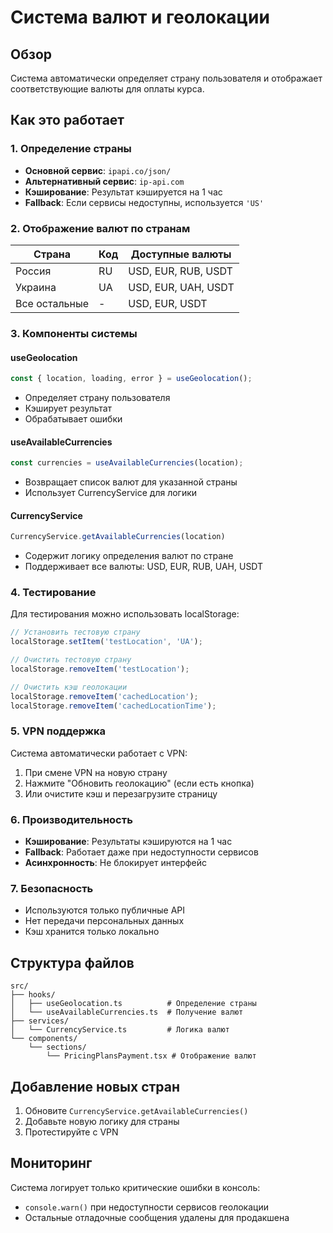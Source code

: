# Система валют и геолокации

## Обзор

Система автоматически определяет страну пользователя и отображает соответствующие валюты для оплаты курса.

## Как это работает

### 1. Определение страны
- **Основной сервис**: `ipapi.co/json/`
- **Альтернативный сервис**: `ip-api.com`
- **Кэширование**: Результат кэшируется на 1 час
- **Fallback**: Если сервисы недоступны, используется `'US'`

### 2. Отображение валют по странам

| Страна | Код | Доступные валюты |
|--------|-----|------------------|
| Россия | RU | USD, EUR, RUB, USDT |
| Украина | UA | USD, EUR, UAH, USDT |
| Все остальные | - | USD, EUR, USDT |

### 3. Компоненты системы

#### useGeolocation
```typescript
const { location, loading, error } = useGeolocation();
```
- Определяет страну пользователя
- Кэширует результат
- Обрабатывает ошибки

#### useAvailableCurrencies
```typescript
const currencies = useAvailableCurrencies(location);
```
- Возвращает список валют для указанной страны
- Использует CurrencyService для логики

#### CurrencyService
```typescript
CurrencyService.getAvailableCurrencies(location)
```
- Содержит логику определения валют по стране
- Поддерживает все валюты: USD, EUR, RUB, UAH, USDT

### 4. Тестирование

Для тестирования можно использовать localStorage:
```javascript
// Установить тестовую страну
localStorage.setItem('testLocation', 'UA');

// Очистить тестовую страну
localStorage.removeItem('testLocation');

// Очистить кэш геолокации
localStorage.removeItem('cachedLocation');
localStorage.removeItem('cachedLocationTime');
```

### 5. VPN поддержка

Система автоматически работает с VPN:
1. При смене VPN на новую страну
2. Нажмите "Обновить геолокацию" (если есть кнопка)
3. Или очистите кэш и перезагрузите страницу

### 6. Производительность

- **Кэширование**: Результаты кэшируются на 1 час
- **Fallback**: Работает даже при недоступности сервисов
- **Асинхронность**: Не блокирует интерфейс

### 7. Безопасность

- Используются только публичные API
- Нет передачи персональных данных
- Кэш хранится только локально

## Структура файлов

```
src/
├── hooks/
│   ├── useGeolocation.ts          # Определение страны
│   └── useAvailableCurrencies.ts  # Получение валют
├── services/
│   └── CurrencyService.ts         # Логика валют
└── components/
    └── sections/
        └── PricingPlansPayment.tsx # Отображение валют
```

## Добавление новых стран

1. Обновите `CurrencyService.getAvailableCurrencies()`
2. Добавьте новую логику для страны
3. Протестируйте с VPN

## Мониторинг

Система логирует только критические ошибки в консоль:
- `console.warn()` при недоступности сервисов геолокации
- Остальные отладочные сообщения удалены для продакшена
